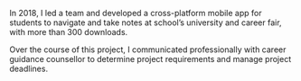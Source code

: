 In 2018, I led a team and developed a cross-platform mobile app for students to navigate and take notes at school’s university and career fair, with more than 300 downloads.

Over the course of this project, I communicated professionally with career guidance counsellor to determine project requirements and manage project deadlines.
